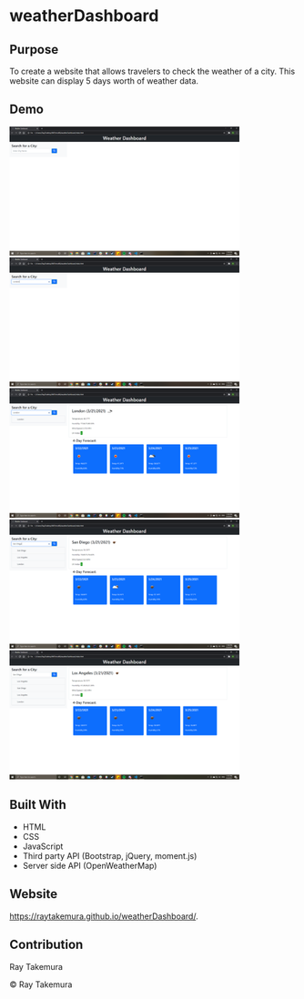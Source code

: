 # weatherDashboard

## Purpose
To create a website that allows travelers to check the weather of a city. This website can display 5 days worth of weather data.

## Demo
<img src="./assets/images/demo1.png" alt='first picture of demo' width=404>
<img src="./assets/images/demo2.png" alt='second picture of demo' width=404>
<img src="./assets/images/demo3.png" alt='third picture of demo' width=404>
<img src="./assets/images/demo4.png" alt='third picture of demo' width=404>
<img src="./assets/images/demo5.png" alt='third picture of demo' width=404>

## Built With
* HTML
* CSS
* JavaScript
* Third party API (Bootstrap, jQuery, moment.js)
* Server side API (OpenWeatherMap)

## Website
https://raytakemura.github.io/weatherDashboard/.

## Contribution
Ray Takemura

&copy; Ray Takemura